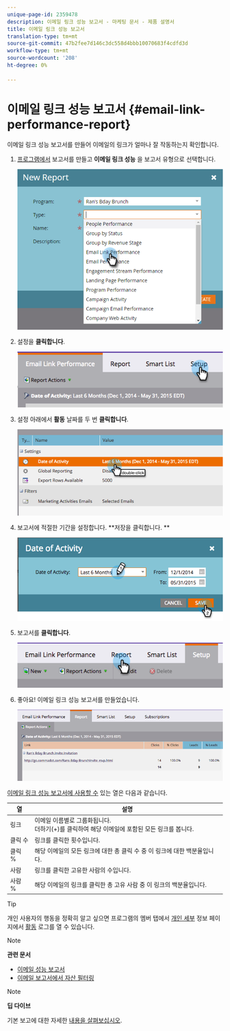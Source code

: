 ```yaml
---
unique-page-id: 2359478
description: 이메일 링크 성능 보고서 - 마케팅 문서 - 제품 설명서
title: 이메일 링크 성능 보고서
translation-type: tm+mt
source-git-commit: 47b2fee7d146c3dc558d4bbb10070683f4cdfd3d
workflow-type: tm+mt
source-wordcount: '208'
ht-degree: 0%

---
```



# 이메일 링크 성능 보고서 {#email-link-performance-report}

이메일 링크 성능 보고서를 만들어 이메일의 링크가 얼마나 잘 작동하는지 확인합니다.

1. [프로그램에서](../../../../product-docs/reporting/basic-reporting/creating-reports/create-a-report-in-a-program.md) 보고서를 만들고 **이메일 링크 성능** 을 보고서 유형으로 선택합니다.

   ![](assets/image2017-3-29-9-3a10-3a41.png)

1. 설정을 **클릭합니다**.

   ![](assets/image2015-5-20-11-3a18-3a0.png)

1. 설정 아래에서 **활동** 날짜를 두 번 **클릭합니다**.

   ![](assets/image2015-5-20-11-3a18-3a59.png)

1. 보고서에 적절한 기간을 설정합니다. **저장을 클릭합니다. **

   ![](assets/image2015-5-20-11-3a20-3a52.png)

1. 보고서를 **클릭합니다**.

   ![](assets/image2015-5-20-11-3a22-3a24.png)

1. 좋아요! 이메일 링크 성능 보고서를 만들었습니다.

   ![](assets/image2015-5-20-11-3a23-3a33.png)

[이메일 링크 성능 보고서에 사용할 수](../../../../product-docs/reporting/basic-reporting/editing-reports/select-report-columns.md) 있는 열은 다음과 같습니다.

<table> 
 <thead> 
  <tr> 
   <th colspan="1" rowspan="1">열</th> 
   <th colspan="1" rowspan="1">설명</th> 
  </tr> 
 </thead> 
 <tbody> 
  <tr> 
   <td colspan="1" rowspan="1">링크</td> 
   <td colspan="1" rowspan="1">이메일 이름별로 그룹화됩니다.<br>더하기(+)를 클릭하여 해당 이메일에 포함된 모든 링크를 봅니다.</td> 
  </tr> 
  <tr> 
   <td colspan="1" rowspan="1">클릭 수</td> 
   <td colspan="1" rowspan="1">링크를 클릭한 횟수입니다.</td> 
  </tr> 
  <tr> 
   <td colspan="1" rowspan="1">클릭 %</td> 
   <td colspan="1" rowspan="1">해당 이메일의 모든 링크에 대한 총 클릭 수 중 이 링크에 대한 백분율입니다.</td> 
  </tr> 
  <tr> 
   <td colspan="1" rowspan="1">사람</td> 
   <td colspan="1" rowspan="1">링크를 클릭한 고유한 사람의 수입니다.</td> 
  </tr> 
  <tr> 
   <td colspan="1" rowspan="1">사람 %</td> 
   <td colspan="1" rowspan="1">해당 이메일의 링크를 클릭한 총 고유 사람 중 이 링크의 백분율입니다.</td> 
  </tr> 
 </tbody> 
</table>

>[!TIP]
>
>개인 사용자의 행동을 정확히 알고 싶으면 프로그램의 멤버 탭에서 [개인 세부](../../../../product-docs/core-marketo-concepts/smart-lists-and-static-lists/managing-people-in-smart-lists/filter-activity-types-in-the-activity-log-of-a-person.md) 정보 페이지에서 [활동](../../../../product-docs/core-marketo-concepts/smart-lists-and-static-lists/managing-people-in-smart-lists/using-the-person-detail-page.md) 로그를 열 수 있습니다.

>[!NOTE]
>
>**관련 문서**
>
>* [이메일 성능 보고서](email-performance-report.md)
>* [이메일 보고서에서 자산 필터링](../../../../product-docs/reporting/basic-reporting/report-activity/filter-assets-in-an-email-report.md)

>



>[!NOTE]
>
>**딥 다이브**
>
>기본 보고에 대한 자세한 [내용을 살펴보십시오](http://docs.marketo.com/display/docs/basic+reporting).

